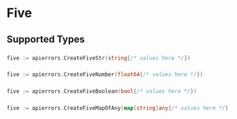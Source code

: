 # Five


## Supported Types

### 

```go
five := apierrors.CreateFiveStr(string{/* values here */})
```

### 

```go
five := apierrors.CreateFiveNumber(float64{/* values here */})
```

### 

```go
five := apierrors.CreateFiveBoolean(bool{/* values here */})
```

### 

```go
five := apierrors.CreateFiveMapOfAny(map[string]any{/* values here */})
```

